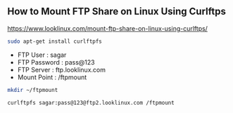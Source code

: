  How to Mount FTP Share on Linux Using Curlftps
-------------------------------

https://www.looklinux.com/mount-ftp-share-on-linux-using-curlftps/

```sh
sudo apt-get install curlftpfs
```

- FTP User      : sagar
- FTP Password  : pass@123
- FTP Server    : ftp.looklinux.com
- Mount Point   : /ftpmount

```sh
mkdir ~/ftpmount

curlftpfs sagar:pass@123@ftp2.looklinux.com /ftpmount

```
